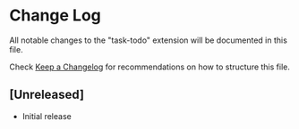 # Change Log

All notable changes to the "task-todo" extension will be documented in this file.

Check [Keep a Changelog](http://keepachangelog.com/) for recommendations on how to structure this file.

## [Unreleased]

- Initial release